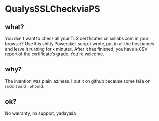 # QualysSSLCheckviaPS

## what?
You don't want to check all your TLS certificates on ssllabs.com in your browser? Use this shitty Powershell script i wrote, put in all the hostnames and leave it running for x minutes. After it has finished, you have a CSV report of the certificate's grade. You're welcome.

## why?
The intention was plain laziness. I put it on github because some fella on reddit said i should.

## ok?
No warranty, no support, yadayada
